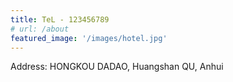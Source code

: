 ```yaml
---
title: TeL - 123456789
# url: /about
featured_image: '/images/hotel.jpg'
---
```


Address: HONGKOU DADAO, Huangshan QU, Anhui




